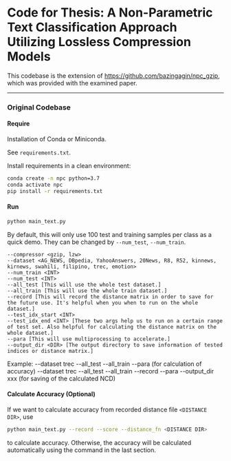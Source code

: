 # Code for Thesis: A Non-Parametric Text Classification Approach Utilizing Lossless Compression Models

This codebase is the extension of https://github.com/bazingagin/npc_gzip, which was provided with the examined paper.

-------------------------

### Original Codebase

#### Require

Installation of Conda or Miniconda.

See `requirements.txt`.

Install requirements in a clean environment:

```sh
conda create -n npc python=3.7
conda activate npc
pip install -r requirements.txt
```

#### Run

```sh
python main_text.py
```

By default, this will only use 100 test and training samples per class as a quick demo. They can be changed by `--num_test`, `--num_train`.

```text
--compressor <gzip, lzw>
--dataset <AG_NEWS, DBpedia, YahooAnswers, 20News, R8, R52, kinnews, kirnews, swahili, filipino, trec, emotion>
--num_train <INT>
--num_test <INT>
--all_test [This will use the whole test dataset.]
--all_train [This will use the whole train dataset.]
--record [This will record the distance matrix in order to save for the future use. It's helpful when you when to run on the whole dataset.]
--test_idx_start <INT>
--test_idx_end <INT> [These two args help us to run on a certain range of test set. Also helpful for calculating the distance matrix on the whole dataset.]
--para [This will use multiprocessing to accelerate.]
--output_dir <DIR> [The output directory to save information of tested indices or distance matrix.]
```

Example: --dataset trec --all_test --all_train --para (for calculation of accuracy)
--dataset trec --all_test --all_train --record --para --output_dir xxx (for saving of the calculated NCD)
#### Calculate Accuracy (Optional)

If we want to calculate accuracy from recorded distance file `<DISTANCE DIR>`, use

```sh
python main_text.py --record --score --distance_fn <DISTANCE DIR>
```

to calculate accuracy. Otherwise, the accuracy will be calculated automatically using the command in the last section.
